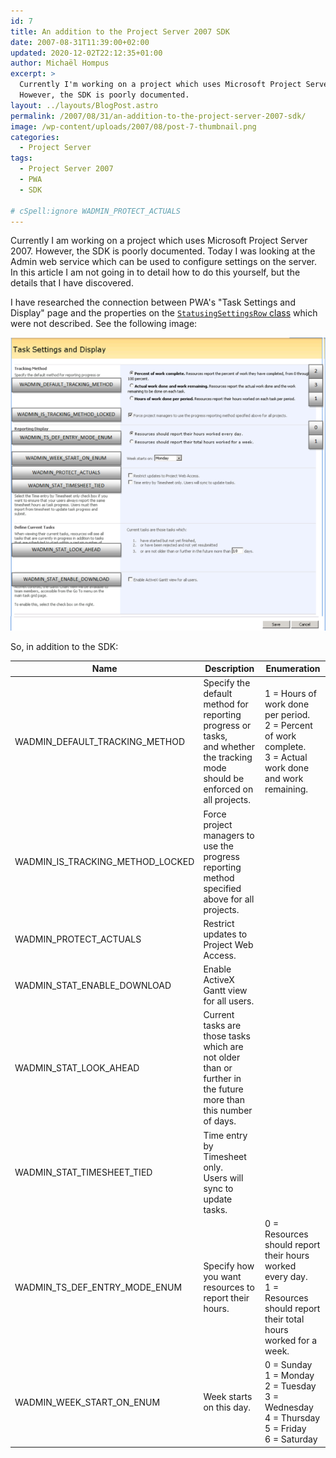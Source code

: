 ```yaml
---
id: 7
title: An addition to the Project Server 2007 SDK
date: 2007-08-31T11:39:00+02:00
updated: 2020-12-02T22:12:35+01:00
author: Michaël Hompus
excerpt: >
  Currently I'm working on a project which uses Microsoft Project Server 2007.
  However, the SDK is poorly documented.
layout: ../layouts/BlogPost.astro
permalink: /2007/08/31/an-addition-to-the-project-server-2007-sdk/
image: /wp-content/uploads/2007/08/post-7-thumbnail.png
categories:
  - Project Server
tags:
  - Project Server 2007
  - PWA
  - SDK

# cSpell:ignore WADMIN_PROTECT_ACTUALS
---
```


Currently I am working on a project which uses Microsoft Project Server 2007.
However, the SDK is poorly documented.
Today I was looking at the Admin web service which can be used to configure settings on the server.
In this article I am not going in to detail how to do this yourself, but the details that I have discovered.

<!--more-->

I have researched the connection between PWA's "Task Settings and Display" page and the properties on the
[`StatusingSettingsRow` class][STATUSING_SETTINGS_ROW_CLASS] which were not described. See the following image:

![Screenshot of "Task Settings and Display"](/wp-content/uploads/2007/08/task-settings-and-display.png)

So, in addition to the SDK:

| Name                             | Description                                                                                                                   | Enumeration                                                                                                                |
| -------------------------------- | ----------------------------------------------------------------------------------------------------------------------------- | -------------------------------------------------------------------------------------------------------------------------- |
| WADMIN_DEFAULT_TRACKING_METHOD   | Specify the default method for reporting progress or tasks,<br>and whether the tracking mode should be enforced on all projects. | 1 = Hours of work done per period.<br>2 = Percent of work complete.<br>3 = Actual work done and work remaining.                  |
| WADMIN_IS_TRACKING_METHOD_LOCKED | Force project managers to use the progress reporting method specified above for all projects.                                 |                                                                                                                            |
| WADMIN_PROTECT_ACTUALS           | Restrict updates to Project Web Access.                                                                                       |                                                                                                                            |
| WADMIN_STAT_ENABLE_DOWNLOAD      | Enable ActiveX Gantt view for all users.                                                                                      |                                                                                                                            |
| WADMIN_STAT_LOOK_AHEAD           | Current tasks are those tasks which are not older than or further in the future more than this number of days.                |                                                                                                                            |
| WADMIN_STAT_TIMESHEET_TIED       | Time entry by Timesheet only.<br>Users will sync to update tasks.                                                                |                                                                                                                            |
| WADMIN_TS_DEF_ENTRY_MODE_ENUM    | Specify how you want resources to report their hours.                                                                         | 0 = Resources should report their hours worked every day.<br>1 = Resources should report their total hours worked for a week. |
| WADMIN_WEEK_START_ON_ENUM        | Week starts on this day.                                                                                                      | 0 = Sunday<br>1 = Monday <br>2 = Tuesday<br>3 = Wednesday<br>4 = Thursday<br>5 = Friday<br>6 = Saturday                                       |

[STATUSING_SETTINGS_ROW_CLASS]: https://learn.microsoft.com/previous-versions/office/developer/office-2007/ms419700(v=office.12)
